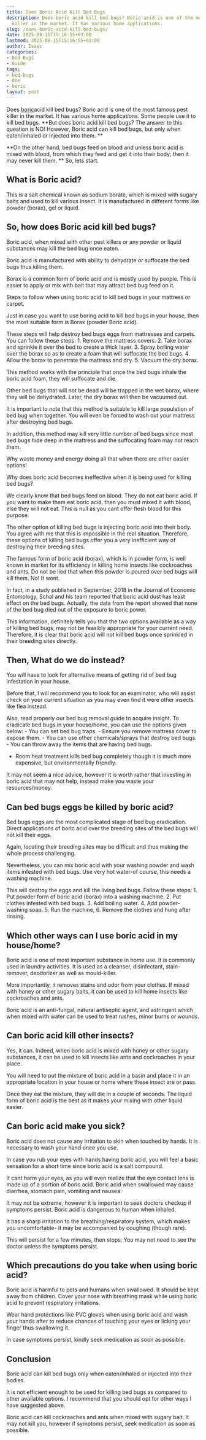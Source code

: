 ```yaml
---
title: Does Boric Acid Kill Bed Bugs
description: Does boric acid kill bed bugs? Boric acid is one of the most famous pest
  killer in the market. It has various home applications.
slug: /does-boric-acid-kill-bed-bugs/
date: 2025-08-15T15:16:55+03:00
lastmod: 2025-08-15T15:16:55+03:00
author: Isaac
categories:
- Bed Bugs
- Guide
tags:
- bed-bugs
- doe
- boric
layout: post
---
```

Does [boric](https://pestpolicy.com/does-boric-acid-kill-roaches/)acid kill bed bugs? Boric acid is one of the most famous pest killer in the market. It has various home applications. Some people use it to kill bed bugs. **But does boric acid kill bed bugs? The answer to this question is NO! However, Boric acid can kill bed bugs, but only when eaten/inhaled or injected into them. **

**On the other hand, bed bugs feed on blood and unless boric acid is mixed with blood, from which they feed and get it into their body; then it may never kill them. ** So, lets start.

##  What is Boric acid?

This is a salt chemical known as sodium borate, which is mixed with sugary baits and used to kill various insect. It is manufactured in different forms like powder (borax), gel or liquid.

##  So, how does Boric acid kill bed bugs?

Boric acid, when mixed with other pest killers or any powder or liquid substances may kill the bed bug once eaten.

Boric acid is manufactured with ability to dehydrate or suffocate the bed bugs thus killing them.

Borax is a common form of boric acid and is mostly used by people. This is easier to apply or mix with bait that may attract bed bug feed on it.

Steps to follow when using boric acid to kill bed bugs in your mattress or carpet.

Just in case you want to use boring acid to kill bed bugs in your house, then the most suitable form is Borax (powder Boric acid).

These steps will help destroy bed bugs eggs from mattresses and carpets. You can follow these steps: 1. Remove the mattress covers. 2. Take borax and sprinkle it over the bed to create a thick layer. 3. Spray boiling water over the borax so as to create a foam that will suffocate the bed bugs. 4. Allow the borax to penetrate the mattress and dry. 5. Vacuum the dry borax.

This method works with the principle that once the bed bugs inhale the boric acid foam, they will suffocate and die.

Other bed bugs that will not be dead will be trapped in the wet borax, where they will be dehydrated. Later, the dry borax will then be vacuumed out.

It is important to note that this method is suitable to kill large population of bed bug when together. You will even be forced to wash out your mattress after destroying bed bugs.

In addition, this method may kill very little number of bed bugs since most bed bugs hide deep in the mattress and the suffocating foam may not reach them.

Why waste money and energy doing all that when there are other easier options!

Why does boric acid becomes ineffective when it is being used for killing bed bugs?

We clearly know that bed bugs feed on blood. They do not eat boric acid. If you want to make them eat boric acid, then you must mixed it with blood, else they will not eat. This is null as you cant offer flesh blood for this purpose.

The other option of killing bed bugs is injecting boric acid into their body. You agree with me that this is impossible in the real situation. Therefore, these options of killing bed bugs offer you a very inefficient way of destroying their breeding sites.

The famous form of boric acid (borax), which is in powder form, is well known in market for its efficiency in killing home insects like cockroaches and ants. Do not be lied that when this powder is poured over bed bugs will kill them. No! It wont.

In fact, in a study published in September, 2018 in the Journal of Economic Entomology, Schal and his team reported that boric acid dust has least effect on the bed bugs. Actually, the data from the report showed that none of the bed bug died out of the exposure to boric power.

This information, definitely tells you that the two options available as a way of killing bed bugs, may not be feasibly appropriate for your current need. Therefore, it is clear that boric acid will not kill bed bugs once sprinkled in their breeding sites directly.

##  Then, What do we do instead?

You will have to look for alternative means of getting rid of bed bug infestation in your house.

Before that, I will recommend you to look for an examinator, who will assist check on your current situation as you may even find it were other insects like flea instead.

Also, read properly our bed bug removal guide to acquire insight. To eradicate bed bugs in your house/home, you can use the options given below: - You can set bed bug traps. - Ensure you remove mattress cover to expose them. - You can use other chemicals/sprays that destroy bed bugs. - You can throw away the items that are having bed bugs.

- Room heat treatment kills bed bug completely though it is much more expensive, but environmentally friendly.

It may not seem a nice advice, however it is worth rather that investing in boric acid that may not help, instead make you waste your resources/money.

##  Can bed bugs eggs be killed by boric acid?

Bed bugs eggs are the most complicated stage of bed bug eradication. Direct applications of boric acid over the breeding sites of the bed bugs will not kill their eggs.

Again, locating their breeding sites may be difficult and thus making the whole process challenging.

Nevertheless, you can mix boric acid with your washing powder and wash items infested with bed bugs. Use very hot water-of course, this needs a washing machine.

This will destroy the eggs and kill the living bed bugs. Follow these steps: 1. Put powder form of boric acid (borax) into a washing machine. 2. Put clothes infested with bed bugs. 3. Add boiling water. 4. Add powder-washing soap. 5. Run the machine, 6. Remove the clothes and hung after rinsing.

##  Which other ways can I use boric acid in my house/home?

Boric acid is one of most important substance in home use. It is commonly used in laundry activities. It is used as a cleanser, disinfectant, stain-remover, deodorizer as well as mould-killer.

More importantly, it removes stains and odor from your clothes. If mixed with honey or other sugary baits, it can be used to kill home insects like cockroaches and ants.

Boric acid is an anti-fungal, natural antiseptic agent, and astringent which when mixed with water can be used to treat rushes, minor burns or wounds.

##  Can boric acid kill other insects?

Yes, it can. Indeed, when boric acid is mixed with honey or other sugary substances, it can be used to kill insects like ants and cockroaches in your place.

You will need to put the mixture of boric acid in a basin and place it in an appropriate location in your house or home where these insect are or pass.

Once they eat the mixture, they will die in a couple of seconds. The liquid form of boric acid is the best as it makes your mixing with other liquid easier.

##  Can boric acid make you sick?

Boric acid does not cause any irritation to skin when touched by hands. It is necessary to wash your hand once you use.

In case you rub your eyes with hands having boric acid, you will feel a basic sensation for a short time since boric acid is a salt compound.

It cant harm your eyes, as you will even realize that the eye contact lens is made up of a portion of boric acid. Boric acid when swallowed may cause diarrhea, stomach pain, vomiting and nausea.

It may not be extreme, however it is important to seek doctors checkup if symptoms persist. Boric acid is dangerous to human when inhaled.

It has a sharp irritation to the breathing/respiratory system, which makes you uncomfortable- it may be accompanied by coughing (though rare).

This will persist for a few minutes, then stops. You may not need to see the doctor unless the symptoms persist.

##  Which precautions do you take when using boric acid?

Boric acid is harmful to pets and humans when swallowed. It should be kept away from children. Cover your nose with breathing mask while using boric acid to prevent respiratory irritations.

Wear hand protections like PVC gloves when using boric acid and wash your hands after to reduce chances of touching your eyes or licking your finger thus swallowing it.

In case symptoms persist, kindly seek medication as soon as possible.

##  Conclusion

Boric acid can kill bed bugs only when eaten/inhaled or injected into their bodies.

It is not efficient enough to be used for killing bed bugs as compared to other available options. I recommend that you should opt for other ways I have suggested above.

Boric acid can kill cockroaches and ants when mixed with sugary bait. It may not kill you, however if symptoms persist, seek medication as soon as possible.
